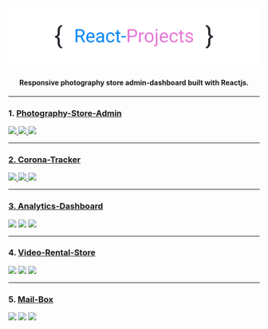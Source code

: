 <h1 align="center">
  <img src="https://raw.githubusercontent.com/neeleshio/React-Projects-Lists/master/rp.png" alt="react-projects" width="600">
</h1>

<h4 align="center">Responsive photography store admin-dashboard built with Reactjs.</h4>

<hr/>

### 1. [Photography-Store-Admin](https://github.com/neeleshio/Photography-Store#--)
<div>
  <a href="https://photography-store.vercel.app/"><img src="https://img.shields.io/badge/live-yes-blueviolet">
  <img src="https://img.shields.io/badge/responsive-full-red">
  <img src="https://img.shields.io/badge/license-MIT-blue.svg">
</div>
  
<hr/>

### 2. [Corona-Tracker](https://github.com/neeleshio/Corona-Tracker#--)
<div>
  <a href="https://coronatrackerindia.vercel.app/"><img src="https://img.shields.io/badge/live-yes-blueviolet">
  <img src="https://img.shields.io/badge/responsive-full-red">
  <img src="https://img.shields.io/badge/license-MIT-blue.svg">
</div>
    
<hr/>

 ### 3. [Analytics-Dashboard](https://github.com/neeleshio/Analytics-Dashboard#--)
<div>
  <img src="https://img.shields.io/badge/live-private-blueviolet">
  <img src="https://img.shields.io/badge/responsive-semi-red">
  <img src="https://img.shields.io/badge/license-frontrow-blue.svg">
</div>
  
<hr/>

 ### 4. [Video-Rental-Store](https://github.com/neeleshio/Video-Rental-Store#--)
<div>
  <img src="https://img.shields.io/badge/live-yes-blueviolet">
  <img src="https://img.shields.io/badge/responsive-semi-red">
  <img src="https://img.shields.io/badge/license-MIT-blue.svg">
</div>
  
<hr/>

 ### 5. [Mail-Box](https://github.com/neeleshio/Mail-Box#--)
<div>
  <img src="https://img.shields.io/badge/live-no-blueviolet">
  <img src="https://img.shields.io/badge/responsive-semi-red">
  <img src="https://img.shields.io/badge/license-MIT-blue.svg">
</div>
